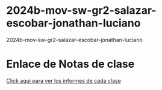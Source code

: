 # 2024b-mov-sw-gr2-salazar-escobar-jonathan-luciano
2024b-mov-sw-gr2-salazar-escobar-jonathan-luciano


# Enlace de Notas de clase
[Click aqui para ver los informes de cada clase](https://epnecuador-my.sharepoint.com/:o:/g/personal/jonathan_salazar04_epn_edu_ec/EtGmzxKDd_hChFsyZfICAK4BHC7p-zEjV0P9crAjv4bDXA?e=v5wz0P)
